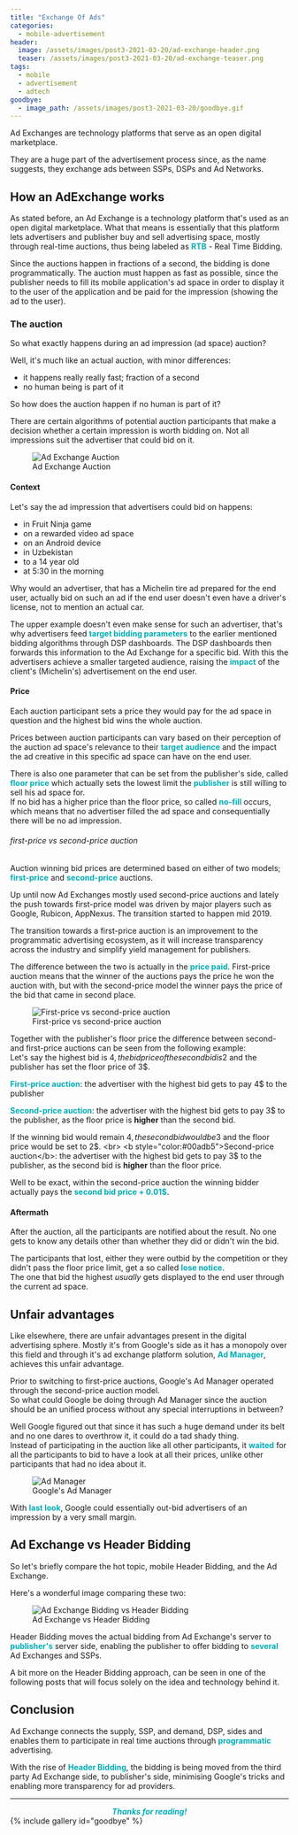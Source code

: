 ```yaml
---
title: "Exchange Of Ads"
categories:
  - mobile-advertisement
header:
  image: /assets/images/post3-2021-03-20/ad-exchange-header.png
  teaser: /assets/images/post3-2021-03-20/ad-exchange-teaser.png
tags:
  - mobile
  - advertisement
  - adtech
goodbye:
  - image_path: /assets/images/post3-2021-03-20/goodbye.gif
---
```


Ad Exchanges are technology platforms that serve as an open digital marketplace.

They are a huge part of the advertisement process since, as the name suggests, they exchange ads between SSPs, DSPs and Ad Networks.


## How an AdExchange works

As stated before, an Ad Exchange is a technology platform that's used as an open digital marketplace.
What that means is essentially that this platform lets advertisers and publisher buy and sell
advertising space, mostly through real-time auctions, thus being labeled as <b style="color:#00adb5">RTB</b> - Real Time Bidding. 

Since the auctions happen in fractions of a second, the bidding is done programmatically.
The auction must happen as fast as possible, since the publisher needs to fill its mobile application's ad space 
in order to display it to the user of the application and be paid for the impression (showing the ad to the user).

### The auction

So what exactly happens during an ad impression (ad space) auction?

Well, it's much like an actual auction, with minor differences:
- it happens really really fast; fraction of a second
- no human being is part of it

So how does the auction happen if no human is part of it?

There are certain algorithms of potential auction participants that make a decision whether a certain impression is
worth bidding on. Not all impressions suit the advertiser that could bid on it.  

<figure class="align-center">
  <img src="/assets/images/post3-2021-03-20/ad-exchange-auction.png" alt="Ad Exchange Auction">
  <figcaption>Ad Exchange Auction</figcaption>
</figure>

#### Context

Let's say the ad impression that advertisers could bid on happens:
- in Fruit Ninja game
- on a rewarded video ad space
- on an Android device
- in Uzbekistan
- to a 14 year old
- at 5:30 in the morning

Why would an advertiser, that has a Michelin tire ad prepared for the end user, 
actually bid on such an ad if the end user doesn't even have a driver's license, not to mention an actual car.

The upper example doesn't even make sense for such an advertiser, 
that's why advertisers feed <b style="color:#00adb5">target bidding parameters</b> to the earlier mentioned bidding algorithms through DSP dashboards.
The DSP dashboards then forwards this information to the Ad Exchange for a specific bid.
With this the advertisers achieve a smaller targeted audience, raising the <b style="color:#00adb5">impact</b> of the client's (Michelin's) advertisement on the end user.

#### Price

Each auction participant sets a price they would pay for the ad space in question and the highest bid wins the whole auction.

Prices between auction participants can vary based on their perception of the auction ad space's relevance to their <b style="color:#00adb5">target audience</b>
and the impact the ad creative in this specific ad space can have on the end user.

There is also one parameter that can be set from the publisher's side, called <b style="color:#00adb5">floor price</b> 
which actually sets the lowest limit the <b style="color:#00adb5">publisher</b> is still willing to sell his ad space for.<br>
If no bid has a higher price than the floor price, so called <b style="color:#00adb5">no-fill</b> occurs, 
which means that no advertiser filled the ad space and consequentially there will be no ad impression.  

###### first-price vs second-price auction

Auction winning bid prices are determined based on either of two models; 
<b style="color:#00adb5">first-price</b> and <b style="color:#00adb5">second-price</b> auctions.

Up until now Ad Exchanges mostly used second-price auctions and lately the push towards first-price model
was driven by major players such as Google, Rubicon, AppNexus. The transition started to happen mid 2019.

The transition towards a first-price auction is an improvement to the programmatic advertising ecosystem, 
as it will increase transparency across the industry and simplify yield management for publishers.

The difference between the two is actually in the <b style="color:#00adb5">price paid</b>.
First-price auction means that the winner of the auctions pays the price he won the auction with,
but with the second-price model the winner pays the price of the bid that came in second place.

<figure class="align-center">
  <img src="/assets/images/post3-2021-03-20/first-vs-second-price.png" alt="First-price vs second-price auction">
  <figcaption>First-price vs second-price auction</figcaption>
</figure>

Together with the publisher's floor price the difference between second- and first-price auctions can be seen from the following example:<br>
Let's say the highest bid is 4$, the bid price of the second bid is 2$ and the publisher has set the floor price of 3$.

<b style="color:#00adb5">First-price auction</b>: the advertiser with the highest bid gets to pay 4$ to the publisher

<b style="color:#00adb5">Second-price auction</b>: the advertiser with the highest bid gets to pay 3$ to the publisher, as the floor price is __higher__ than the second bid.

If the winning bid would remain 4$, the second bid would be 3$ and the floor price would be set to 2$. <br>
<b style="color:#00adb5">Second-price auction</b>: the advertiser with the highest bid gets to pay 3$ to the publisher, as the second bid is __higher__ than the floor price.

Well to be exact, within the second-price auction the winning bidder actually pays the <b style="color:#00adb5">second bid price + 0.01$</b>.

#### Aftermath

After the auction, all the participants are notified about the result. No one gets to know any details other than
whether they did or didn't win the bid.

The participants that lost, either they were outbid by the competition or they didn't pass the floor price limit, get a so called <b style="color:#00adb5">lose notice</b>.<br>
The one that bid the highest _usually_ gets displayed to the end user through the current ad space. 

## Unfair advantages

Like elsewhere, there are unfair advantages present in the digital advertising sphere. Mostly it's from Google's side as it
has a monopoly over this field and through it's ad exchange platform solution, <b style="color:#00adb5">Ad Manager</b>, achieves this unfair advantage.

Prior to switching to first-price auctions, Google's Ad Manager operated through the second-price auction model.<br> 
So what could Google be doing through Ad Manager since the auction should be an unified process without any special interruptions in between?

Well Google figured out that since it has such a huge demand under its belt and no one dares to overthrow it, it could do a tad shady thing.<br>
Instead of participating in the auction like all other participants, it <b style="color:#00adb5">waited</b> for all the participants to bid to have a look at all their prices, 
unlike other participants that had no idea about it. 


<figure class="align-center">
  <img src="/assets/images/post3-2021-03-20/ad-manager.png" alt="Ad Manager">
  <figcaption>Google's Ad Manager</figcaption>
</figure>

With <b style="color:#00adb5">last look</b>, Google could essentially out-bid advertisers of an impression by a very small margin.

## Ad Exchange vs Header Bidding

So let's briefly compare the hot topic, mobile Header Bidding, and the Ad Exchange.

Here's a wonderful image comparing these two:

<figure class="align-center">
  <img src="/assets/images/post3-2021-03-20/ad-exchange-vs-header-bidding.png" alt="Ad Exchange Bidding vs Header Bidding">
  <figcaption>Ad Exchange vs Header Bidding</figcaption>
</figure>

Header Bidding moves the actual bidding from Ad Exchange's server to <b style="color:#00adb5">publisher's</b> server side, enabling the publisher
to offer bidding to <b style="color:#00adb5">several</b> Ad Exchanges and SSPs.

A bit more on the Header Bidding approach, can be seen in one of the following posts that will focus solely on
the idea and technology behind it.

## Conclusion

Ad Exchange connects the supply, SSP, and demand, DSP, sides and enables them to participate in real time auctions
through <b style="color:#00adb5">programmatic</b> advertising.

With the rise of <b style="color:#00adb5">Header Bidding</b>, the bidding is being moved from the third party Ad Exchange side, to publisher's side,
minimising Google's tricks and enabling more transparency for ad providers.

---

<center style="color:#00adb5"><b><i>Thanks for reading!</i></b></center> 
{% include gallery id="goodbye" %}
